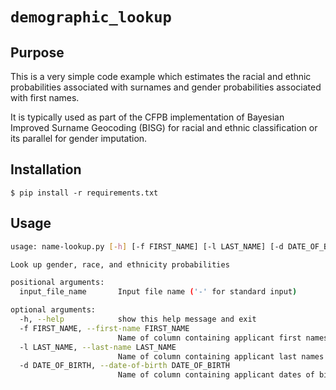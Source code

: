 # `demographic_lookup`

## Purpose

This is a very simple code example which estimates the racial
and ethnic probabilities associated with surnames and gender
probabilities associated with first names.

It is typically used as part of the CFPB implementation of
Bayesian Improved Surname Geocoding (BISG) for racial and ethnic
classification or its parallel for gender imputation.

## Installation

```shell
$ pip install -r requirements.txt
```

## Usage

```bash
usage: name-lookup.py [-h] [-f FIRST_NAME] [-l LAST_NAME] [-d DATE_OF_BIRTH] input_file_name

Look up gender, race, and ethnicity probabilities

positional arguments:
  input_file_name       Input file name ('-' for standard input)

optional arguments:
  -h, --help            show this help message and exit
  -f FIRST_NAME, --first-name FIRST_NAME
                        Name of column containing applicant first names
  -l LAST_NAME, --last-name LAST_NAME
                        Name of column containing applicant last names
  -d DATE_OF_BIRTH, --date-of-birth DATE_OF_BIRTH
                        Name of column containing applicant dates of birth
```